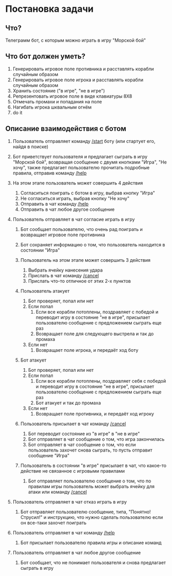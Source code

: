 # Постановка задачи
## Что?
Телеграмм бот, с которым можно играть в игру "Морской бой"

## Что бот должен уметь?
1. Генерировать игровое поле противника и расставлять корабли случайным образом
2. Генерировать игровое поле игрока и расставлять корабли случайным образом
3. Хранить состояние ("в игре", "не в игре")
4. Репрезентовать игровое поле в виде клавиатуры 8Х8
5. Отмечать промахи и попадания на поле
6. Нагибать игрока шквальным огнём
7. do it

## Описание взаимодействия с ботом
1. Пользователь отправляет команду [/start](#) боту (или стартует его, найдя в поиске)

2. Бот приветствует пользователя и предлагает сыграть в игру "Морской бой",
   возвращая сообщение с двумя кнопками "Игра", "Не хочу",
   также предлагает пользователю прочитать подробные правила, отправив команду [/help](#)

3. На этом этапе пользователь может совершить 4 действия
   1. Согласиться поиграть с ботом в игру, выбрав кнопку "Игра"
   2. Не согласиться играть, выбрав кнопку "Не хочу"
   3. Отправить в чат команду [/help](#)
   4. Отправить в чат любое другое сообщение

4. Пользователь отправляет в чат согласие играть в игру
   1. Бот сообщает пользователю, что очень рад поиграть и возвращает игровое поле противника
   2. Бот сохраняет информацию о том, что пользователь находится в состоянии "Игра"
   3. Пользователь на этом этапе может совершить 3 действия
      1. Выбрать ячейку нанесения удара
      2. Прислать в чат команду [/cancel](#)
      3. Прислать что-то отличное от этих 2-х пунктов

    4. Пользователь атакует
       1. Бот проверяет, попал или нет
       2. Если попал
          1. Если все корабли потоплены, поздравляет с победой и переводит игру в состояние "не в игре", присылает пользователю сообщение с предложением сыграть еще раз
          2. Возвращает поле для следующего выстрела и так до промаха
       3. Если нет
          1. Возвращает поле игрока, и передаёт ход боту

    5. Бот атакует
       1. Бот проверяет, попал или нет
       2. Если попал
          1. Если все корабли потоплены, поздравляет себя с победой и переводит игру в состояние "не в игре",
             присылает пользователю сообщение с предложением сыграть еще раз
          2. Бот атакует и так до промаха
       3. Если нет
          1. Возвращает поле противника, и передаёт ход игроку

    6. Пользователь присылает в чат команду [/cancel](#)
       1. Бот переводит состояние из "в игре" в "не в игре"
       2. Бот отправляет в чат сообщение о том, что игра закончилась
       3. Бот отправляет в чат сообщение о том, что если пользователь захочет снова сыграть, то пусть отправит сообщение "Игра"

    7. Пользователь в состоянии "в игре" присылает в чат, что какое-то действие не связанное с игровыми правилами
       1. Бот отправляет пользователю сообщение о том,
       что по правилам игры пользователь может выбрать ячейку для атаки или команду [/cancel](#)

5. Пользователь отправляет в чат отказ играть в игру
   1. Бот отправляет пользователю сообщение, типа, "Понятно! Струсил!" и инструкцию, что нужно сделать пользователю если он все-таки захочет поиграть

6. Пользователь отправляет в чат команду [/help](#)
   1. Бот присылает пользователю правила игры и описание команд

7. Пользователь отправляет в чат любое другое сообщение
   1. Бот сообщает, что не понимает пользователя и снова предлагает сыграть в игру
